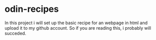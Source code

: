 # odin-recipes

In this project i will set up the basic recipe for an webpage in html and upload it to my github account. So if you are reading this, i probably will succeded.

